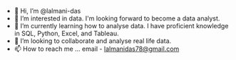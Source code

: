 - 👋 Hi, I’m @lalmani-das
- 👀 I’m interested in data. I'm looking forward to become a data analyst.
- 🌱 I’m currently learning how to analyse data. I have proficient knowledge in SQL, Python, Excel, and Tableau.
- 💞️ I’m looking to collaborate and analyse real life data.
- 📫 How to reach me ... email - lalmanidas78@gmail.com

<!---
lalmani-das/lalmani-das is a ✨ special ✨ repository because its `README.md` (this file) appears on your GitHub profile.
You can click the Preview link to take a look at your changes.
--->
